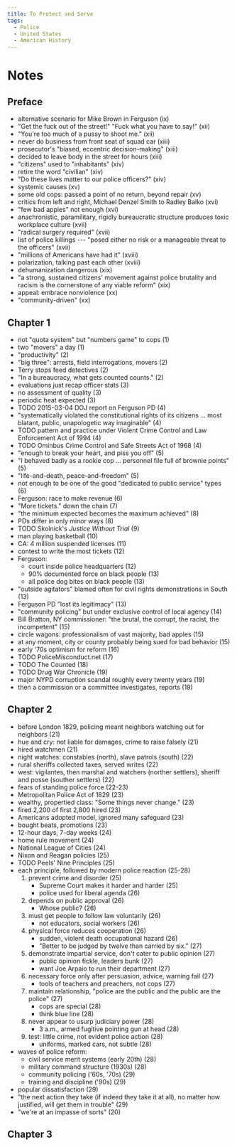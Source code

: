 ```yaml
---
title: To Protect and Serve
tags:
  - Police
  - United States
  - American History
---
```


# Notes

## Preface
- alternative scenario for Mike Brown in Ferguson (ix)
- "Get the fuck out of the street!" "Fuck what you have to say!" (xii)
- "You're too much of a pussy to shoot me." (xii)
- never do business from front seat of squad car (xiii)
- prosecutor's "biased, eccentric decision-making" (xiii)
- decided to leave body in the street for hours (xiii)
- "citizens" used to "inhabitants" (xiv)
- retire the word "civilian" (xiv)
- "Do these lives matter to our police officers?" (xiv)
- systemic causes (xv)
- some old cops: passed a point of no return, beyond repair (xv)
- critics from left and right, Michael Denzel Smith to Radley Balko (xvi)
- "few bad apples" not enough (xvi)
- anachronistic, paramilitary, rigidly bureaucratic structure produces toxic workplace culture (xvii)
- "radical surgery required" (xvii)
- list of police killings --- "posed either no risk or a manageable threat to the officers" (xvii)
- "millions of Americans have had it" (xviii)
- polarization, talking past each other (xviii)
- dehumanization dangerous (xix)
- "a strong, sustained citizens' movement against police brutality and racism is the cornerstone of any viable reform" (xix)
- appeal: embrace nonviolence (xx)
- "community-driven" (xx)

## Chapter 1
- not "quota system" but "numbers game" to cops (1)
- two "movers" a day (1)
- "productivity" (2)
- "big three": arrests, field interrogations, movers (2)
- Terry stops feed detectives (2)
- "In a bureaucracy, what gets counted counts." (2)
- evaluations just recap officer stats (3)
- no assessment of quality (3)
- periodic heat expected (3)
- TODO 2015-03-04 DOJ report on Ferguson PD (4)
- "systematically violated the constitutional rights of its citizens ... most blatant, public, unapologetic way imaginable" (4)
- TODO pattern and practice under Violent Crime Control and Law Enforcement Act of 1994 (4)
- TODO Ominbus Crime Control and Safe Streets Act of 1968 (4)
- "enough to break your heart, and piss you off" (5)
- "I behaved badly as a rookie cop ... personnel file full of brownie points" (5)
- "life-and-death, peace-and-freedom" (5)
- not enough to be one of the good "dedicated to public service" types (6)
- Ferguson: race to make revenue (6)
- "More tickets." down the chain (7)
- "the minimum expected becomes the maximum achieved" (8)
- PDs differ in only minor ways (8)
- TODO Skolnick's _Justice Without Trial_ (9)
- man playing basketball (10)
- CA: 4 million suspended licenses (11)
- contest to write the most tickets (12)
- Ferguson:
  - court inside police headquarters (12)
  - 90% documented force on black people (13)
  - all police dog bites on black people (13)
- "outside agitators" blamed often for civil rights demonstrations in South (13)
- Ferguson PD "lost its legitimacy" (13)
- "community policing" but under exclusive control of local agency (14)
- Bill Bratton, NY commissioner: "the brutal, the corrupt, the racist, the incompetent" (15)
- circle wagons: professionalism of vast majority, bad apples (15)
- at any moment, city or county probably being sued for bad behavior (15)
- early '70s optimism for reform (16)
- TODO PoliceMisconduct.net (17)
- TODO The Counted (18)
- TODO Drug War Chronicle (19)
- major NYPD corruption scandal roughly every twenty years (19)
- then a commission or a committee investigates, reports (19)

## Chapter 2
- before London 1829, policing meant neighbors watching out for neighbors (21)
- hue and cry: not liable for damages, crime to raise falsely (21)
- hired watchmen (21)
- night watches: constables (north), slave patrols (south) (22)
- rural sheriffs collected taxes, served writes (22)
- west: vigilantes, then marshal and watchers (norther settlers), sheriff and posse (souther settlers) (22)
- fears of standing police force (22-23)
- Metropolitan Police Act of 1829 (23)
- wealthy, propertied class: "Some things never change." (23)
- fired 2,200 of first 2,800 hired (23)
- Americans adopted model, ignored many safeguard (23)
- bought beats, promotions (23)
- 12-hour days, 7-day weeks (24)
- home rule movement (24)
- National League of Cities (24)
- Nixon and Reagan policies (25)
- TODO Peels' Nine Principles (25)
- each principle, followed by modern police reaction (25-28)
  1.  prevent crime and disorder (25)
      - Supreme Court makes it harder and harder (25)
      - police used for liberal agenda (26)
  2.  depends on public approval (26)
      - Whose public? (26)
  3.  must get people to follow law voluntarily (26)
      - not educators, social workers (26)
  4.  physical force reduces cooperation (26)
      - sudden, violent death occupational hazard (26)
      - "Better to be judged by twelve than carried by six." (27)
  5.  demonstrate impartial service, don't cater to public opinion (27)
      - public opinion fickle, leaders bunk (27)
      - want Joe Arpaio to run their department (27)
  6.  necessary force only after persuasion, advice, warning fail (27)
      - tools of teachers and preachers, not cops (27)
  7.  maintain relationship, "police are the public and the public are the police" (27)
      - cops are special (28)
      - think blue line (28)
  8.  never appear to usurp judiciary power (28)
      - 3 a.m., armed fugitive pointing gun at head (28)
  9.  test: little crime, not evident police action (28)
      - uniforms, marked cars, not subtle (28)
- waves of police reform:
  - civil service merit systems (early 20th) (28)
  - military command structure (1930s) (28)
  - community policing ('60s, '70s) (29)
  - training and discipline ('90s) (29)
- popular dissatisfaction (29)
- "the next action they take (if indeed they take it at all), no matter how justified, will get them in trouble" (29)
- "we're at an impasse of sorts" (20)

## Chapter 3
